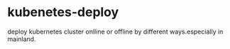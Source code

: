 # kubenetes-deploy
deploy kubernetes cluster onlline or offline by different ways.especially in mainland.

